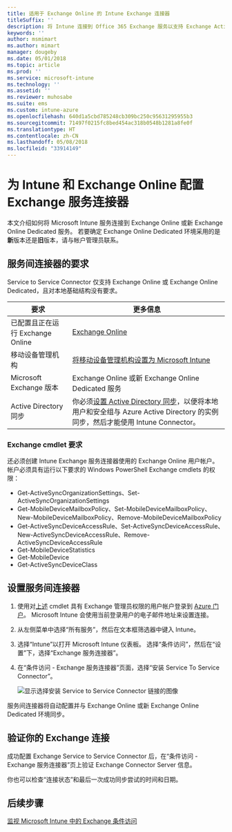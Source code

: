 ```yaml
---
title: 适用于 Exchange Online 的 Intune Exchange 连接器
titleSuffix: ''
description: 将 Intune 连接到 Office 365 Exchange 服务以支持 Exchange ActiveSync 移动设备管理 (MDM)。
keywords: ''
author: msmimart
ms.author: mimart
manager: dougeby
ms.date: 05/01/2018
ms.topic: article
ms.prod: ''
ms.service: microsoft-intune
ms.technology: ''
ms.assetid: ''
ms.reviewer: muhosabe
ms.suite: ems
ms.custom: intune-azure
ms.openlocfilehash: 640d1a5cbd785248cb309bc250c95631295955b3
ms.sourcegitcommit: 71497f0215fc8bed454ac318b0548b1281a8fe0f
ms.translationtype: HT
ms.contentlocale: zh-CN
ms.lasthandoff: 05/08/2018
ms.locfileid: "33914149"
---
```

# <a name="configure-the-exchange-service-connector-for-intune-and-exchange-online"></a>为 Intune 和 Exchange Online 配置 Exchange 服务连接器

本文介绍如何将 Microsoft Intune 服务连接到 Exchange Online 或新 Exchange Online Dedicated 服务。 若要确定 Exchange Online Dedicated 环境采用的是**新**版本还是**旧**版本，请与帐户管理员联系。

## <a name="service-to-service-connector-requirements"></a>服务间连接器的要求
Service to Service Connector 仅支持 Exchange Online 或 Exchange Online Dedicated，且对本地基础结构没有要求。


|              要求               |                                                                                                            更多信息                                                                                                            |
|----------------------------------------|----------------------------------------------------------------------------------------------------------------------------------------------------------------------------------------------------------------------------------------|
| 已配置且正在运行 Exchange Online |                                                                                 [Exchange Online](https://technet.microsoft.com/library/jj200580.aspx)                                                                                 |
|   移动设备管理机构   |                                                       [将移动设备管理机构设置为 Microsoft Intune](mdm-authority-set.md)                                                       |
|       Microsoft Exchange 版本       |                                                                                      Exchange Online 或新 Exchange Online Dedicated 服务                                                                                      |
|    Active Directory 同步    | 你必须[设置 Active Directory 同步](/intune/users-add)，以便将本地用户和安全组与 Azure Active Directory 的实例同步，然后才能使用 Intune Connector。 |

### <a name="exchange-cmdlet-requirements"></a>Exchange cmdlet 要求

还必须创建 Intune Exchange 服务连接器使用的 Exchange Online 用户帐户。 帐户必须具有运行以下要求的 Windows PowerShell Exchange cmdlets 的权限：

 - Get-ActiveSyncOrganizationSettings、Set-ActiveSyncOrganizationSettings
 - Get-MobileDeviceMailboxPolicy、Set-MobileDeviceMailboxPolicy、New-MobileDeviceMailboxPolicy、Remove-MobileDeviceMailboxPolicy
 - Get-ActiveSyncDeviceAccessRule、Set-ActiveSyncDeviceAccessRule、New-ActiveSyncDeviceAccessRule、Remove-ActiveSyncDeviceAccessRule
 - Get-MobileDeviceStatistics
 - Get-MobileDevice
 - Get-ActiveSyncDeviceClass

## <a name="set-up-the-service-to-service-connector"></a>设置服务间连接器

1. 使用对[上述](#exchange-cmdlet-requirements) cmdlet 具有 Exchange 管理员权限的用户帐户登录到 [Azure 门户](http://portal.azure.com)。 Microsoft Intune 会使用当前登录用户的电子邮件地址来设置连接。

2. 从左侧菜单中选择“所有服务”，然后在文本框筛选器中键入 Intune。

3. 选择“Intune”以打开 Microsoft Intune 仪表板。 选择“条件访问”，然后在“设置”下，选择“Exchange 服务连接器”。

4.  在“条件访问 - Exchange 服务连接器”页面，选择“安装 Service To Service Connector”。 
   
     ![显示选择安装 Service to Service Connector 链接的图像](media/exchange_service_connector.png)

服务间连接器将自动配置并与 Exchange Online 或新 Exchange Online Dedicated 环境同步。

## <a name="validate-your-exchange-connection"></a>验证你的 Exchange 连接

成功配置 Exchange Service to Service Connector 后，在“条件访问 - Exchange 服务连接器”页上验证 Exchange Connector Server 信息。

你也可以检查“连接状态”和最后一次成功同步尝试的时间和日期。

## <a name="next-steps"></a>后续步骤
[监视 Microsoft Intune 中的 Exchange 条件访问](conditional-access-exchange-monitor.md)
